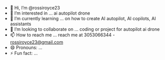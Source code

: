 - 👋 Hi, I’m @rossiroyce23
- 👀 I’m interested in ... ai autopilot drone 
- 🌱 I’m currently learning ... on how to create AI autopilot, AI copilots, AI assistants
- 💞️ I’m looking to collaborate on ... coding or project for autopilot ai drone
- 📫 How to reach me ... reach me at 3053066344 - rossiroyce23@gmail.com
- 😄 Pronouns: ...
- ⚡ Fun fact: ...

<!---
rossiroyce23/rossiroyce23 is a ✨ special ✨ repository because its `README.md` (this file) appears on your GitHub profile.
You can click the Preview link to take a look at your changes.
--->
